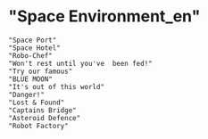 # "Space Environment_en"

```"Space Mall"
"Space Port"
"Space Hotel"
"Robo-Chef"
"Won't rest until you've  been fed!"
"Try our famous"
"BLUE MOON"
"It's out of this world"
"Danger!"
"Lost & Found"
"Captains Bridge"
"Asteroid Defence"
"Robot Factory"
```